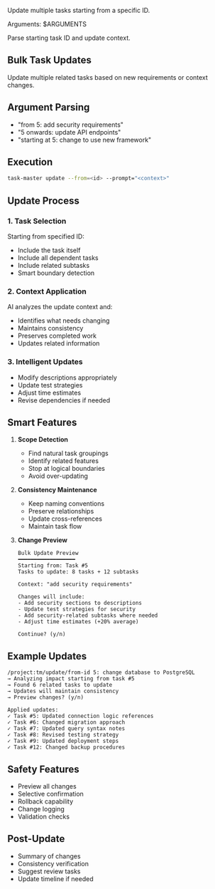 Update multiple tasks starting from a specific ID.

Arguments: $ARGUMENTS

Parse starting task ID and update context.

## Bulk Task Updates

Update multiple related tasks based on new requirements or context changes.

## Argument Parsing

- "from 5: add security requirements"
- "5 onwards: update API endpoints"
- "starting at 5: change to use new framework"

## Execution

```bash
task-master update --from=<id> --prompt="<context>"
```

## Update Process

### 1. **Task Selection**

Starting from specified ID:

- Include the task itself
- Include all dependent tasks
- Include related subtasks
- Smart boundary detection

### 2. **Context Application**

AI analyzes the update context and:

- Identifies what needs changing
- Maintains consistency
- Preserves completed work
- Updates related information

### 3. **Intelligent Updates**

- Modify descriptions appropriately
- Update test strategies
- Adjust time estimates
- Revise dependencies if needed

## Smart Features

1. **Scope Detection**
   - Find natural task groupings
   - Identify related features
   - Stop at logical boundaries
   - Avoid over-updating

2. **Consistency Maintenance**
   - Keep naming conventions
   - Preserve relationships
   - Update cross-references
   - Maintain task flow

3. **Change Preview**
   ```
   Bulk Update Preview
   ━━━━━━━━━━━━━━━━━━
   Starting from: Task #5
   Tasks to update: 8 tasks + 12 subtasks

   Context: "add security requirements"

   Changes will include:
   - Add security sections to descriptions
   - Update test strategies for security
   - Add security-related subtasks where needed
   - Adjust time estimates (+20% average)

   Continue? (y/n)
   ```

## Example Updates

```
/project:tm/update/from-id 5: change database to PostgreSQL
→ Analyzing impact starting from task #5
→ Found 6 related tasks to update
→ Updates will maintain consistency
→ Preview changes? (y/n)

Applied updates:
✓ Task #5: Updated connection logic references
✓ Task #6: Changed migration approach
✓ Task #7: Updated query syntax notes
✓ Task #8: Revised testing strategy
✓ Task #9: Updated deployment steps
✓ Task #12: Changed backup procedures
```

## Safety Features

- Preview all changes
- Selective confirmation
- Rollback capability
- Change logging
- Validation checks

## Post-Update

- Summary of changes
- Consistency verification
- Suggest review tasks
- Update timeline if needed
